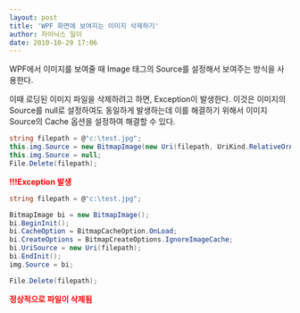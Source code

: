 ```yaml
---
layout: post
title: 'WPF 화면에 보여지는 이미지 삭제하기'
author: 자이닉스 일이
date: 2010-10-29 17:06
---
```

WPF에서 이미지를 보여줄 때 Image 태그의 Source를 설정해서 보여주는 방식을 사용한다.

이때 로딩된 이미지 파일을 삭제하려고 하면, Exception이 발생한다.
이것은 이미지의 Source를 null로 설정하여도 동일하게 발생하는데 
이를 해결하기 위해서 이미지 Source의 Cache 옵션을 설정하여 해결할 수 있다.

```C#
string filepath = @"c:\test.jpg";
this.img.Source = new BitmapImage(new Uri(filepath, UriKind.RelativeOrAbsolute));
this.img.Source = null;
File.Delete(filepath);
```
<span style="color:red">**!!!Exception 발생**</span>

```C#
string filepath = @"c:\test.jpg";

BitmapImage bi = new BitmapImage();
bi.BeginInit();
bi.CacheOption = BitmapCacheOption.OnLoad;
bi.CreateOptions = BitmapCreateOptions.IgnoreImageCache;
bi.UriSource = new Uri(filepath);
bi.EndInit();
img.Source = bi;

File.Delete(filepath);
```
<span style="color:red">**정상적으로 파일이 삭제됨**</span>